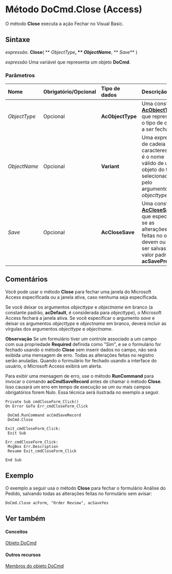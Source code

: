 
# Método DoCmd.Close (Access)

O método  **Close** executa a ação Fechar no Visual Basic.


## Sintaxe

 _expressão_. **Close**( ** _ObjectType_**, ** _ObjectName_**, ** _Save_** )

 _expressão_ Uma variável que representa um objeto **DoCmd**.


### Parâmetros



|**Nome**|**Obrigatório/Opcional**|**Tipo de dados**|**Descrição**|
|:-----|:-----|:-----|:-----|
| _ObjectType_|Opcional|**AcObjectType**|Uma constante  **[AcObjectType](157a8d35-2b27-4f62-8e74-525043f6ec71.md)** que representa o tipo de objeto a ser fechado.|
| _ObjectName_|Opcional|**Variant**|Uma expressão de cadeia de caracteres que é o nome válido de um objeto do tipo selecionado pelo argumento  _objecttype_.|
| _Save_|Opcional|**AcCloseSave**|Uma constante  **[AcCloseSave](52cb93d5-8430-7f16-533e-37e981de3829.md)** que especifica se as alterações feitas no objeto devem ou não ser salvas. O valor padrão é **acSavePrompt**.|

## Comentários

Você pode usar o método  **Close** para fechar uma janela do Microsoft Access especificada ou a janela ativa, caso nenhuma seja especificada.

Se você deixar os argumentos  _objecttype_ e _objectname_ em branco (a constante padrão, **acDefault**, é considerada para _objecttype_), o Microsoft Access fechará a janela ativa. Se você especificar o argumento  _save_ e deixar os argumentos _objecttype_ e _objectname_ em branco, deverá incluir as vírgulas dos argumentos _objecttype_ e _objectname_.


 **Observação**  Se um formulário tiver um controle associado a um campo com sua propriedade  **Required** definida como "Sim", e se o formulário for fechado usando o método **Close** sem inserir dados no campo, não será exibida uma mensagem de erro. Todas as alterações feitas no registro serão anuladas. Quando o formulário for fechado usando a interface do usuário, o Microsoft Access exibirá um alerta.

Para exibir uma mensagem de erro, use o método  **RunCommand** para invocar o comando **acCmdSaveRecord** antes de chamar o método **Close**. Isso causará um erro em tempo de execução se um ou mais campos obrigatórios forem Nulo. Essa técnica será ilustrada no exemplo a seguir.




```
Private Sub cmdCloseForm_Click() 
On Error GoTo Err_cmdCloseForm_Click 
 
 DoCmd.RunCommand acCmdSaveRecord 
 DoCmd.Close 
 
Exit_cmdCloseForm_Click: 
 Exit Sub 
 
Err_cmdCloseForm_Click: 
 MsgBox Err.Description 
 Resume Exit_cmdCloseForm_Click 
 
End Sub
```


## Exemplo

O exemplo a seguir usa o método  **Close** para fechar o formulário Análise do Pedido, salvando todas as alterações feitas no formulário sem avisar:


```
DoCmd.Close acForm, "Order Review", acSaveYes
```


## Ver também


#### Conceitos


[Objeto DoCmd](3ce44cca-9979-0a1e-9787-079a52ce528f.md)
#### Outros recursos


[Membros do objeto DoCmd](3e7ade9e-86e4-0751-188b-5d31c9101651.md)